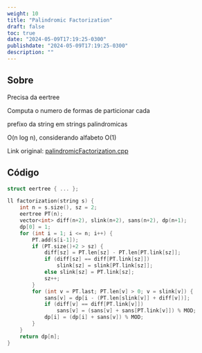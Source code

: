 ```yaml
---
weight: 10
title: "Palindromic Factorization"
draft: false
toc: true
date: "2024-05-09T17:19:25-0300"
publishdate: "2024-05-09T17:19:25-0300"
description: ""
---
```


## Sobre
 Precisa da eertree

 Computa o numero de formas de particionar cada

 prefixo da string em strings palindromicas



 O(n log n), considerando alfabeto O(1)



Link original: [palindromicFactorization.cpp](https://github.com/brunomaletta/Biblioteca/tree/master/Codigo/Problemas/palindromicFactorization.cpp)

## Código
```cpp
struct eertree { ... };

ll factorization(string s) {
	int n = s.size(), sz = 2;
	eertree PT(n);
	vector<int> diff(n+2), slink(n+2), sans(n+2), dp(n+1);
	dp[0] = 1;
	for (int i = 1; i <= n; i++) {
		PT.add(s[i-1]);
		if (PT.size()+2 > sz) {
			diff[sz] = PT.len[sz] - PT.len[PT.link[sz]];
			if (diff[sz] == diff[PT.link[sz]])
				slink[sz] = slink[PT.link[sz]];
			else slink[sz] = PT.link[sz];
			sz++;
		}
		for (int v = PT.last; PT.len[v] > 0; v = slink[v]) {
			sans[v] = dp[i - (PT.len[slink[v]] + diff[v])];
			if (diff[v] == diff[PT.link[v]])
				sans[v] = (sans[v] + sans[PT.link[v]]) % MOD;
			dp[i] = (dp[i] + sans[v]) % MOD;
		}
	}
	return dp[n];
}

```
